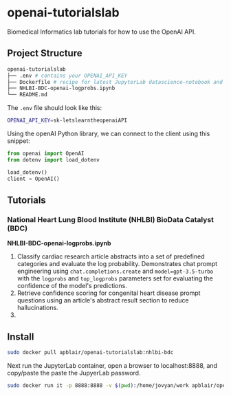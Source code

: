 # openai-tutorialslab
Biomedical Informatics lab tutorials for how to use the OpenAI API.

## Project Structure

```bash
openai-tutorialslab
├── .env # contains your OPENAI_API_KEY
├── Dockerfile # recipe for latest JupyterLab datascience-notebook and openai 
├── NHLBI-BDC-openai-logprobs.ipynb
└── README.md
```

The `.env` file should look like this:

```bash
OPENAI_API_KEY=sk-letslearntheopenaiAPI
```

Using the openAI Python library, we can connect to the client using this snippet:

```python
from openai import OpenAI
from dotenv import load_dotenv

load_dotenv()
client = OpenAI()
```

## Tutorials

### National Heart Lung Blood Institute (NHLBI) BioData Catalyst (BDC)
**NHLBI-BDC-openai-logprobs.ipynb**
1. Classify cardiac research article abstracts into a set of predefined categories and evaluate the log probability. Demonstrates chat prompt engineering using `chat.completions.create` and `model=gpt-3.5-turbo` with the `logprobs` and `top_logprobs` parameters set for evaluating the confidence of the model's predictions.
2. Retrieve confidence scoring for congenital heart disease prompt questions using an article's abstract result section to reduce hallucinations.
3. 

## Install

```bash
sudo docker pull apblair/openai-tutorialslab:nhlbi-bdc
```

Next run the JupyterLab container, open a browser to localhost:8888, and copy/paste the paste the JupyerLab password.

```bash
sudo docker run it -p 8888:8888 -v $(pwd):/home/jovyan/work apblair/openai-tutorialslab:nhlbi-bdc
```
